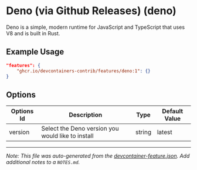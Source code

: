 
# Deno (via Github Releases) (deno)

Deno is a simple, modern runtime for JavaScript and TypeScript that uses V8 and is built in Rust.

## Example Usage

```json
"features": {
    "ghcr.io/devcontainers-contrib/features/deno:1": {}
}
```

## Options

| Options Id | Description | Type | Default Value |
|-----|-----|-----|-----|
| version | Select the Deno version you would like to install | string | latest |



---

_Note: This file was auto-generated from the [devcontainer-feature.json](https://github.com/devcontainers-contrib/features/blob/main/src/deno/devcontainer-feature.json).  Add additional notes to a `NOTES.md`._
